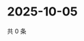 # 2025-10-05

共 0 条

<!-- BEGIN ZHIHUQUESTIONS -->
<!-- 最后更新时间 Sun Oct 05 2025 16:12:52 GMT+0800 (China Standard Time) -->

<!-- END ZHIHUQUESTIONS -->
